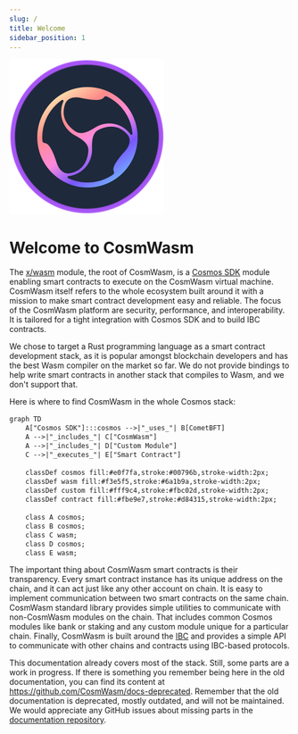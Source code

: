 ```yaml
---
slug: /
title: Welcome
sidebar_position: 1
---
```


![CosmWasm](/img/cosmwasm.svg)

# Welcome to CosmWasm 

The [x/wasm] module, the root of CosmWasm, is a [Cosmos SDK] module enabling smart contracts
to execute on the CosmWasm virtual machine. CosmWasm itself refers to the whole ecosystem
built around it with a mission to make smart contract development easy and reliable.
The focus of the CosmWasm platform are security, performance, and interoperability.
It is tailored for a tight integration with Cosmos SDK and to build IBC contracts.

We chose to target a Rust programming language as a smart contract development stack, as it is
popular amongst blockchain developers and has the best Wasm compiler on the market so far. We do not
provide bindings to help write smart contracts in another stack that compiles to Wasm, and we don't
support that.

Here is where to find CosmWasm in the whole Cosmos stack:

```mermaid
graph TD
    A["Cosmos SDK"]:::cosmos -->|"_uses_"| B[CometBFT]
    A -->|"_includes_"| C["CosmWasm"]
    A -->|"_includes_"| D["Custom Module"]
    C -->|"_executes_"| E["Smart Contract"]

    classDef cosmos fill:#e0f7fa,stroke:#00796b,stroke-width:2px;
    classDef wasm fill:#f3e5f5,stroke:#6a1b9a,stroke-width:2px;
    classDef custom fill:#fff9c4,stroke:#fbc02d,stroke-width:2px;
    classDef contract fill:#fbe9e7,stroke:#d84315,stroke-width:2px;

    class A cosmos;
    class B cosmos;
    class C wasm;
    class D cosmos;
    class E wasm;
```

The important thing about CosmWasm smart contracts is their transparency. Every smart contract
instance has its unique address on the chain, and it can act just like any other account on chain.
It is easy to implement communication between two smart contracts on the same chain. CosmWasm
standard library provides simple utilities to communicate with non-CosmWasm modules on the chain.
That includes common Cosmos modules like bank or staking and any custom module unique for a
particular chain. Finally, CosmWasm is built around the [IBC] and provides a simple API
to communicate with other chains and contracts using IBC-based protocols.

This documentation already covers most of the stack. Still, some parts are a work in progress.
If there is something you remember being here in the old documentation, you can find its content
at https://github.com/CosmWasm/docs-deprecated. Remember that the old documentation is deprecated,
mostly outdated, and will not be maintained. We would appreciate any GitHub issues about missing
parts in the [documentation repository].

[x/wasm]: https://github.com/CosmWasm/wasmd/tree/main/x/wasm
[Cosmos SDK]: https://docs.cosmos.network/
[IBC]: https://www.ibcprotocol.dev/
[documentation repository]: https://github.com/CosmWasm/cosmwasm.github.io
